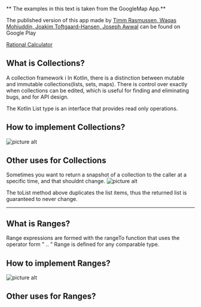 ** The examples in this text is taken from the GoogleMap App.**

The published version of this app made by [Timm Rasmussen, Waqas Mohiuddin, Joakim Toftgaard-Hansen, Joseph Awwal](https://github.com/x) can be found on Google Play

[Rational Calculator](https://play.google.com/store/apps/details?id=dk.cphbusiness.template)

## What is Collections?
A collection framework i
In Kotlin, there is a distinction between mutable and immutable collections(lists, sets, maps). There is control over exactly  when collections can be edited, which is useful for finding and eliminating bugs, and for API design.

The Kotlin List<out T> type is an interface that provides read only operations.


## How to implement Collections?
![picture alt](http://imgur.com/TRA63sd.png)

  
## Other uses for Collections
Sometimes you want to return a snapshot of a collection to the caller at a specific time, and that shouldnt change.
![picture alt](http://imgur.com/6TKo5mA.png)

The toList method above duplicates the list items, thus the returned list is guaranteed to never change.

-------------------------------------------------------------------------------------------------------------------------------

## What is Ranges?
Range expressions are formed with the rangeTo function that uses the operator form " .. "
Range is defined for any comparable type.


## How to implement Ranges?
![picture alt](http://imgur.com/eCkDHMF.png)


## Other uses for Ranges?

